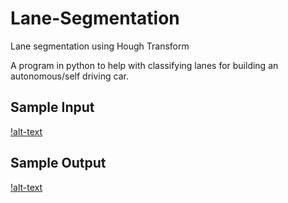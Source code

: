 # Lane-Segmentation
Lane segmentation using Hough Transform

A program in python to help with classifying lanes for building an autonomous/self driving car. 

## Sample Input 
[!alt-text](assets/test2.mp4)

## Sample Output
[!alt-text](assets/lane_identify.gif)
